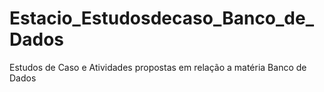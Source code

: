 # Estacio_Estudosdecaso_Banco_de_Dados
Estudos de Caso e Atividades propostas em relação a matéria Banco de Dados
